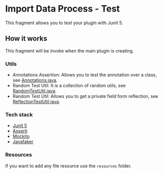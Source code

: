 # Import Data Process - Test

This fragment allows you to test your plugin with Junit 5.

## How it works

This fragment will be invoke when the main plugin is creating.

### Utils

- Annotations Assertion: Allows you to test the annotation over a class, see [Annotations.java](src/net/frontuari/test/assertion/Annotations.java).
- Random Test Util: It is a collection of random utils, see [RandomTestUtil.java](src/net/frontuari/test/util/RandomTestUtil.java).
- Random Test Util: Allows you to get a private field form reflection, see [ReflectionTestUtil.java](src/net/frontuari/test/util/ReflectionTestUtil.java).

### Tech stack

- [Junit 5](https://junit.org/junit5/)
- [Assertj](https://joel-costigliola.github.io/assertj/)
- [Mockito](https://site.mockito.org/)
- [Javafaker](https://github.com/DiUS/java-faker)

### Resources

If you want to add any file resource use the `resources` folder.